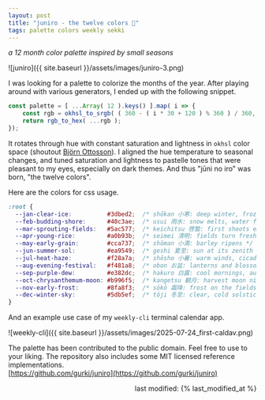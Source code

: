 ```yaml
---
layout: post
title: "juniro - the twelve colors 🍂"
tags: palette colors weekly sekki
---
```


_a 12 month color palette inspired by small seasons_

![juniro]({{ site.baseurl }}/assets/images/juniro-3.png)

<!--more-->

I was looking for a palette to colorize the months of the year.
After playing around with various generators, I ended up with the following snippet. 

```js
const palette = [ ...Array( 12 ).keys() ].map( i => {
    const rgb = okhsl_to_srgb( ( 360 - ( i * 30 + 120 ) % 360 ) / 360, 0.8, 0.7 );
    return rgb_to_hex( ...rgb );
});
```

It rotates through hue with constant saturation and lightness in `okhsl` color space (shoutout [Björn Ottosson](https://bottosson.github.io/posts/oklab/)).
I aligned the hue temperature to seasonal changes, and tuned saturation and lightness to pastelle tones that were pleasant to my eyes, especially on dark themes.
And thus "jūni no iro" was born, "the twelve colors".

Here are the colors for css usage.

```css
:root {
  --jan-clear-ice:          #3dbed2;  /* shōkan 小寒: deep winter, frozen rivers */
  --feb-budding-shore:      #40c3ae;  /* usui 雨水: snow melts, water flows */
  --mar-sprouting-fields:   #5ac577;  /* keichitsu 啓蟄: first shoots emerge */
  --apr-young-rice:         #a0b93b;  /* seimei 清明: fields turn fresh green */
  --may-early-grain:        #cca737;  /* shōman 小満: barley ripens */
  --jun-summer-sol:         #ea9549;  /* geshi 夏至: sun at its zenith */
  --jul-heat-haze:          #f28a7a;  /* shōsho 小暑: warm winds, cicadas sing */
  --aug-evening-festival:   #f481a8;  /* obon お盆: lanterns and blossoms */
  --sep-purple-dew:         #e382dc;  /* hakuro 白露: cool mornings, autumn flowers */
  --oct-chrysanthemum-moon: #b996f5;  /* kangetsu 観月: harvest moon nights */
  --nov-early-frost:        #8fa8f3;  /* sōkō 霜降: frost on the fields */
  --dec-winter-sky:         #5db5ef;  /* tōji 冬至: clear, cold solstice days */
}
```

And an example use case of my `weekly-cli` terminal calendar app.

![weekly-cli]({{ site.baseurl }}/assets/images/2025-07-24_first-caldav.png)

The palette has been contributed to the public domain.
Feel free to use to your liking.
The repository also includes some MIT licensed reference implementations.\
[https://github.com/gurki/juniro](https://github.com/gurki/juniro)

<p style="text-align: right;">last modified: {% last_modified_at %}</p>